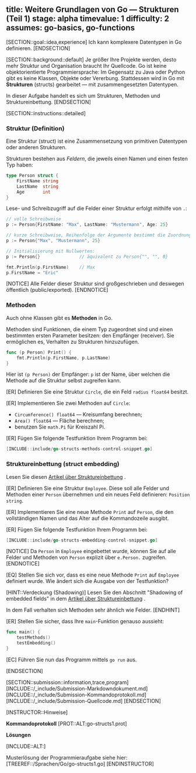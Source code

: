 title: Weitere Grundlagen von Go — Strukturen (Teil 1)
stage: alpha
timevalue: 1
difficulty: 2
assumes: go-basics, go-functions
---

[SECTION::goal::idea,experience]
Ich kann komplexere Datentypen in Go definieren.
[ENDSECTION]

[SECTION::background::default]
Je größer Ihre Projekte werden, desto mehr Struktur und Organisation braucht
Ihr Quellcode.
Go ist keine objektorientierte Programmiersprache: Im Gegensatz zu Java oder Python
gibt es keine Klassen, Objekte oder Vererbung.
Stattdessen wird in Go mit __Strukturen__ (structs) gearbeitet —
mit zusammengesetzten Datentypen.

In dieser Aufgabe handelt es sich um Strukturen, Methoden und Struktureinbettung.
[ENDSECTION]


[SECTION::instructions::detailed]

### Struktur (Definition)

Eine Struktur (struct) ist eine Zusammensetzung von primitiven Datentypen oder
anderen Strukturen.

Strukturen bestehen aus _Feldern_, die jeweils einen Namen und einen festen Typ haben:

```go
type Person struct {
    FirstName string
    LastName  string
    Age       int
}
```

Lese- und Schreibzugriff auf die Felder einer Struktur erfolgt mithilfe von `.`:

```go
// volle Schreibweise
p := Person{FirstName: "Max", LastName: "Mustermann", Age: 25}

// kurze Schreibweise, Reihenfolge der Argumente bestimmt die Zuordnung
p := Person{"Max", "Mustermann", 25}

// Initialisierung mit Nullwerten: 
p := Person{}               // äquivalent zu Person{"", "", 0}

fmt.Println(p.FirstName)    // Max
p.FirstName = "Eric"
```

[NOTICE]
Alle Felder dieser Struktur sind großgeschrieben und deswegen öffentlich
(public/exported).
[ENDNOTICE]


### Methoden

Auch ohne Klassen gibt es **Methoden** in Go.

Methoden sind Funktionen, die einem Typ zugeordnet sind und einen bestimmten
ersten Parameter besitzen: den Empfänger (receiver).
Sie ermöglichen es, Verhalten zu Strukturen hinzuzufügen.

```go
func (p Person) Print() {
    fmt.Println(p.FirstName, p.LastName)
}
```

Hier ist `(p Person)` der Empfänger: `p` ist der Name, über welchen die Methode
auf die Struktur selbst zugreifen kann.

[ER] Definieren Sie eine Struktur `Circle`, die ein Feld `radius float64` besitzt.

[ER] Implementieren Sie zwei Methoden auf `Circle`:

- `Circumference() float64` — Kreisumfang berechnen;
- `Area() float64` — Fläche berechnen;
- benutzen Sie `math.Pi` für Kreiszahl Pi.

[ER] Fügen Sie folgende Testfunktion Ihrem Programm bei:

```go
[INCLUDE::include/go-structs-methods-control-snippet.go]
```

<!-- time estimate: 10 min -->


### Struktureinbettung (struct embedding)

Lesen Sie diesen
[Artikel über Struktureinbettung](https://eli.thegreenplace.net/2020/embedding-in-go-part-1-structs-in-structs/)
.

[ER] Definieren Sie eine Struktur `Employee`.
Diese soll alle Felder und Methoden einer `Person` übernehmen und ein neues
Feld definieren: `Position string`.

[ER] Implementieren Sie eine neue Methode `Print` auf `Person`, die den
vollständigen Namen und das Alter auf die Kommandozeile ausgibt.

[ER] Fügen Sie folgende Testfunktion Ihrem Programm bei:

```go
[INCLUDE::include/go-structs-embedding-control-snippet.go]
```

[NOTICE]
Da `Person` in `Employee` eingebettet wurde, können Sie auf alle Felder und
Methoden von `Person` explizit über `e.Person.` zugreifen.
[ENDNOTICE]

[EQ] Stellen Sie sich vor, dass es eine neue Methode `Print` auf `Employee`
definiert wurde.
Wie ändert sich die Ausgabe von der Testfunktion?

[HINT::Verdeckung (Shadowing)]
Lesen Sie den Abschnitt "Shadowing of embedded fields" in dem
[Artikel über Struktureinbettung](https://eli.thegreenplace.net/2020/embedding-in-go-part-1-structs-in-structs/)
.

In dem Fall verhalten sich Methoden sehr ähnlich wie Felder.
[ENDHINT]


[ER] Stellen Sie sicher, dass Ihre `main`-Funktion genauso aussieht:

```go
func main() {
    testMethods()
    testEmbedding()
}
```

[EC] Führen Sie nun das Programm mittels `go run` aus.

<!-- time estimate: 15 min -->
[ENDSECTION]


[SECTION::submission::information,trace,program]
[INCLUDE::/_include/Submission-Markdowndokument.md]
[INCLUDE::/_include/Submission-Kommandoprotokoll.md]
[INCLUDE::/_include/Submission-Quellcode.md]
[ENDSECTION]

[INSTRUCTOR::Hinweise]

**Kommandoprotokoll**
[PROT::ALT:go-structs1.prot]

**Lösungen**

[INCLUDE::ALT:]

Musterlösung der Programmieraufgabe siehe hier: [TREEREF::/Sprachen/Go/go-structs1.go]
[ENDINSTRUCTOR]
